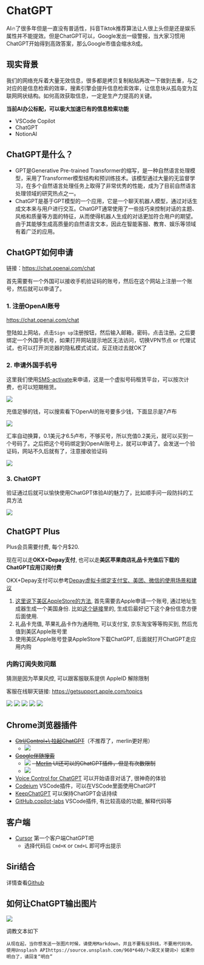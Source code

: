 # ChatGPT
AI🔥了很多年但是一直没有普适性，抖音Tiktok推荐算法让人很上头但是还是娱乐属性并不能提效。但是ChatGPT可以，Google发出一级警报，当大家习惯用ChatGPT开始得到高效答案，那么Google市值会缩水8成。

## 现实背景
我们的网络充斥着大量无效信息，很多都是拷贝复制粘贴再改一下做到去重，与之对应的是信息检索的效率，搜素引擎会提升信息检索效率，让信息块从孤岛变为互联网网状结构。如何高效获取信息，一定是生产力提高的关键。

**当前AI办公标配，可以极大加速已有的信息检索功能**

- VSCode Copilot
- ChatGPT
- NotionAI

## ChatGPT是什么？

- GPT是Generative Pre-trained Transformer的缩写，是一种自然语言处理模型，采用了Transformer模型结构和预训练技术。该模型通过大量的无监督学习，在多个自然语言处理任务上取得了非常优秀的性能，成为了目前自然语言处理领域的研究热点之一。
- ChatGPT是基于GPT模型的一个应用，它是一个聊天机器人模型，通过对话生成文本来与用户进行交互。ChatGPT通常使用了一些技巧来控制对话的主题、风格和质量等方面的特征，从而使得机器人生成的对话更加符合用户的期望。由于其能够生成高质量的自然语言文本，因此在智能客服、教育、娱乐等领域有着广泛的应用。

## ChatGPT如何申请

链接：https://chat.openai.com/chat

首先需要有一个外国可以接收手机验证码的账号，然后在这个网站上注册一个账号，然后就可以申请了。

### 1. 注册OpenAI账号

https://chat.openai.com/chat

登陆如上网站，点击`Sign up`注册按钮，然后输入邮箱，密码，点击注册。之后要绑定一个外国手机号，如果打开网站提示地区无法访问，切换VPN节点 or 代理试试，也可以打开浏览器的隐私模式试试，反正绕过去就OK了

### 2. 申请外国手机号
这里我们使用[SMS-activate](https://sms-activate.org/cn/getNumber)来申请，这是一个虚拟号码租赁平台，可以按次计费，也可以短期租赁。

![](../images/ppl/tjxzwo.png)

充值足够的钱，可以搜索看下OpenAI的账号要多少钱，下面显示是7卢布

![](../images/ppl/PLYPlM.png)


汇率自动换算，0.1美元才6.5卢布，不够买号，所以充值0.2美元，就可以买到一个号码了。之后把这个号码绑定到OpenAI账号上，就可以申请了。会发送一个验证码，网站不久后就有了，注意接收验证码

![](../images/ppl/efL9cS.png)


### 3. ChatGPT

验证通过后就可以愉快使用ChatGPT体验AI的魅力了，比如顺手问一段防抖的工具方法

![](../images/ppl/8XolYa.png)


## ChatGPT Plus
Plus会员需要付费, 每个月$20.

现在可以走**OKX+Depay支付**, 也可以走**美区苹果商店礼品卡充值后下载的ChatGPT应用订阅付费**

OKX+Depay支付可以参考[Depay虚拟卡绑定支付宝、美团、微信的使用场景和建议](https://juejin.cn/post/7208498140159410236)

1. [这里说下美区AppleStore的方法](https://zhuanlan.zhihu.com/p/373675995), 首先需要去Apple申请一个账号, 通过地址生成器生成一个美国身份. 比如[这个链接](https://www.meiguodizhi.com/)里的, 生成后最好记下这个身份信息方便后面使用.
2. 礼品卡充值, 苹果礼品卡作为通用物, 可以支付宝, 京东淘宝等等购买到, 然后充值到美区Apple账号里
3. 使用美区Apple账号登录AppleStore下载ChatGPT, 后面就打开ChatGPT走应用内购


### 内购订阅失败问题

猜测是因为苹果风控, 可以跟客服联系提供 AppleID 解除限制

客服在线聊天链接: https://getsupport.apple.com/topics

![](../images/apple-purchase-error/more-devices-and-services.png)
![](../images/apple-purchase-error/second.png)
![](../images/apple-purchase-error/third.png)
![](../images/apple-purchase-error/4.png)
![](../images/apple-purchase-error/5.png)


## Chrome浏览器插件
- ~~[Ctrl/Control+\ 拉起ChatGPT](https://github.com/iOliverNguyen/chatgpt-extension)~~（不推荐了，merlin更好用）
  - ![](../images/ppl/vbVabu.png)
- ~~[Google伴随搜索](https://github.com/iOliverNguyen/chatgpt-extension)~~
  - ![](../images/ppl/TPXJs4.png)
~~- [Merlin](https://chrome.google.com/webstore/detail/merlin-openai-chatgpt-pow/camppjleccjaphfdbohjdohecfnoikec?hl=zh-CN) UI还可以的ChatGPT插件，但是有次数限制~~
  - ![](../images/ppl/i5QHyw.png)
- [Voice Control for ChatGPT](https://chrome.google.com/webstore/detail/voice-control-for-chatgpt/eollffkcakegifhacjnlnegohfdlidhn) 可以开始语音对话了, 很神奇的体验
- [Codeium](https://marketplace.visualstudio.com/items?itemName=Codeium.codeium) VSCode插件，可以在VSCode里面使用ChatGPT
- [KeepChatGPT](https://github.com/xcanwin/KeepChatGPT/) 可以保持ChatGPT会话持续
- [GitHub.copilot-labs](https://marketplace.visualstudio.com/items?itemName=GitHub.copilot-labs) VSCode插件, 有比较高级的功能, 解释代码等

## 客户端
- [Cursor](https://www.cursor.so/) 第一个客户端ChatGPT吧
  - 选择代码后 `Cmd+K` or `Cmd+L` 即可呼出提示

## Siri结合
详情查看[Github](https://github.com/Yue-Yang/ChatGPT-Siri/blob/main/README-zh_CN.md)

## 如何让ChatGPT输出图片
![](../images/ppl/q8cjNz.png)

调教文本如下
```
从现在起，当你想发送一张图片时候，请使用Markdown，并且不要有反斜线，不要用代码块。使用Unsplash APIhttps://source.unsplash.com/960*640/?<英文关键词>）如果你明白了，请回复“明白”
```